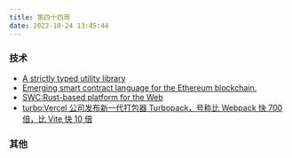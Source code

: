 ```yaml
---
title: 第四十四周
date: 2022-10-24 13:45:44
---
```


### 技术

- [A strictly typed utility library](https://github.com/MathisBullinger/froebel)
- [Emerging smart contract language for the Ethereum blockchain.](https://github.com/ethereum/fe)
- [SWC:Rust-based platform for the Web](https://swc.rs/)
- [turbo:Vercel 公司发布新一代打包器 Turbopack，号称比 Webpack 快 700 倍，比 Vite 快 10 倍](https://turbo.build/)

### 其他
